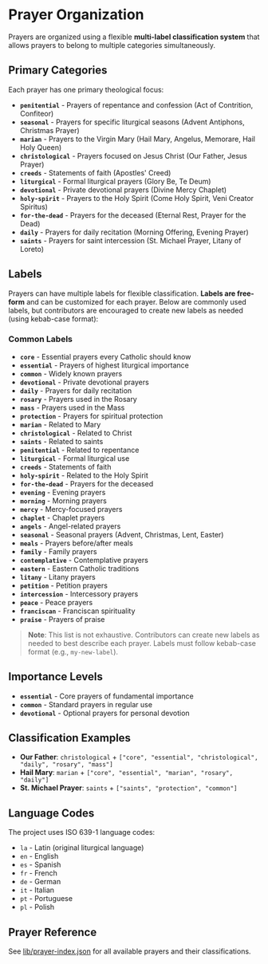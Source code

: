# Prayer Organization

Prayers are organized using a flexible **multi-label classification system** that allows prayers to belong to multiple categories simultaneously.

## Primary Categories

Each prayer has one primary theological focus:

- **`penitential`** - Prayers of repentance and confession (Act of Contrition, Confiteor)
- **`seasonal`** - Prayers for specific liturgical seasons (Advent Antiphons, Christmas Prayer)
- **`marian`** - Prayers to the Virgin Mary (Hail Mary, Angelus, Memorare, Hail Holy Queen)
- **`christological`** - Prayers focused on Jesus Christ (Our Father, Jesus Prayer)
- **`creeds`** - Statements of faith (Apostles' Creed)
- **`liturgical`** - Formal liturgical prayers (Glory Be, Te Deum)
- **`devotional`** - Private devotional prayers (Divine Mercy Chaplet)
- **`holy-spirit`** - Prayers to the Holy Spirit (Come Holy Spirit, Veni Creator Spiritus)
- **`for-the-dead`** - Prayers for the deceased (Eternal Rest, Prayer for the Dead)
- **`daily`** - Prayers for daily recitation (Morning Offering, Evening Prayer)
- **`saints`** - Prayers for saint intercession (St. Michael Prayer, Litany of Loreto)

## Labels

Prayers can have multiple labels for flexible classification. **Labels are free-form** and can be customized for each prayer. Below are commonly used labels, but contributors are encouraged to create new labels as needed (using kebab-case format):

### Common Labels

- **`core`** - Essential prayers every Catholic should know
- **`essential`** - Prayers of highest liturgical importance  
- **`common`** - Widely known prayers
- **`devotional`** - Private devotional prayers
- **`daily`** - Prayers for daily recitation
- **`rosary`** - Prayers used in the Rosary
- **`mass`** - Prayers used in the Mass
- **`protection`** - Prayers for spiritual protection
- **`marian`** - Related to Mary
- **`christological`** - Related to Christ
- **`saints`** - Related to saints
- **`penitential`** - Related to repentance
- **`liturgical`** - Formal liturgical use
- **`creeds`** - Statements of faith
- **`holy-spirit`** - Related to the Holy Spirit
- **`for-the-dead`** - Prayers for the deceased
- **`evening`** - Evening prayers
- **`morning`** - Morning prayers
- **`mercy`** - Mercy-focused prayers
- **`chaplet`** - Chaplet prayers
- **`angels`** - Angel-related prayers
- **`seasonal`** - Seasonal prayers (Advent, Christmas, Lent, Easter)
- **`meals`** - Prayers before/after meals
- **`family`** - Family prayers
- **`contemplative`** - Contemplative prayers
- **`eastern`** - Eastern Catholic traditions
- **`litany`** - Litany prayers
- **`petition`** - Petition prayers
- **`intercession`** - Intercessory prayers
- **`peace`** - Peace prayers
- **`franciscan`** - Franciscan spirituality
- **`praise`** - Prayers of praise

> **Note**: This list is not exhaustive. Contributors can create new labels as needed to best describe each prayer. Labels must follow kebab-case format (e.g., `my-new-label`).

## Importance Levels

- **`essential`** - Core prayers of fundamental importance
- **`common`** - Standard prayers in regular use
- **`devotional`** - Optional prayers for personal devotion

## Classification Examples

- **Our Father**: `christological` + `["core", "essential", "christological", "daily", "rosary", "mass"]`
- **Hail Mary**: `marian` + `["core", "essential", "marian", "rosary", "daily"]`
- **St. Michael Prayer**: `saints` + `["saints", "protection", "common"]`

## Language Codes

The project uses ISO 639-1 language codes:

- `la` - Latin (original liturgical language)
- `en` - English
- `es` - Spanish
- `fr` - French
- `de` - German
- `it` - Italian
- `pt` - Portuguese
- `pl` - Polish

## Prayer Reference

See [lib/prayer-index.json](../lib/prayer-index.json) for all available prayers and their classifications.
